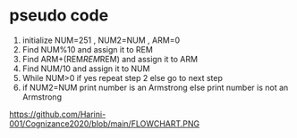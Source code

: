 # pseudo code
1. initialize NUM=251 , NUM2=NUM , ARM=0
3. Find NUM%10 and assign it to REM
3. Find ARM+(REM*REM*REM) and assign it to ARM
4. Find NUM/10 and assign it to NUM
5. While NUM>0
if yes 
repeat step 2
else
go to next step
6.  if NUM2=NUM
print number is an Armstrong
else
print number is not an Armstrong

https://github.com/Harini-001/Cognizance2020/blob/main/FLOWCHART.PNG
